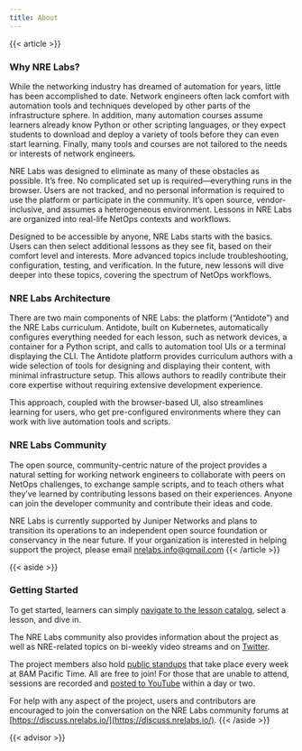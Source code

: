 ```yaml
---
title: About
---
```

{{< article >}}

### Why NRE Labs?

While the networking industry has dreamed of automation for years, little has been accomplished to date. Network engineers often lack comfort with automation tools and techniques developed by other parts of the infrastructure sphere. In addition, many automation courses assume learners already know Python or other scripting languages, or they expect students to download and deploy a variety of tools before they can even start learning. Finally, many tools and courses are not tailored to the needs or interests of network engineers.

NRE Labs was designed to eliminate as many of these obstacles as possible. It’s free. No complicated set up is required—everything runs in the browser. Users are not tracked, and no personal information is required to use the platform or participate in the community. It’s open source, vendor-inclusive, and assumes a heterogeneous environment. Lessons in NRE Labs are organized into real-life NetOps contexts and workflows.

Designed to be accessible by anyone, NRE Labs starts with the basics. Users can then select additional lessons as they see fit, based on their comfort level and interests. More advanced topics include troubleshooting, configuration, testing, and verification. In the future, new lessons will dive deeper into these topics, covering the spectrum of NetOps workflows.

### NRE Labs Architecture

There are two main components of NRE Labs: the platform (“Antidote”) and the NRE Labs curriculum. Antidote, built on Kubernetes, automatically configures everything needed for each lesson, such as network devices, a container for a Python script, and calls to automation tool UIs or a terminal displaying the CLI. The Antidote platform provides curriculum authors with a wide selection of tools for designing and displaying their content, with minimal infrastructure setup. This allows authors to readily contribute their core expertise without requiring extensive development experience.

This approach, coupled with the browser-based UI, also streamlines learning for users, who get pre-configured environments where they can work with live automation tools and scripts.

### NRE Labs Community

The open source, community-centric nature of the project provides a natural setting for working network engineers to collaborate with peers on NetOps challenges, to exchange sample scripts, and to teach others what they’ve learned by contributing lessons based on their experiences. Anyone can join the developer community and contribute their ideas and code.

NRE Labs is currently supported by Juniper Networks and plans to transition its operations to an independent open source foundation or conservancy in the near future. If your organization is interested in helping support the project, please email [nrelabs.info@gmail.com](mailto:nrelabs.info@gmail.com) {{< /article >}}

{{< aside >}}

### Getting Started

To get started, learners can simply [navigate to the lesson catalog](https://go.nrelabs.io/catalog/), select a lesson, and dive in.

The NRE Labs community also provides information about the project as well as NRE-related topics on bi-weekly video streams and on [Twitter](https://twitter.com/nrelabs).

The project members also hold [public standups](https://discuss.nrelabs.io/t/about-nre-labs-weekly-standups/84) that take place every week at 8AM Pacific Time. All are free to join! For those that are unable to attend, sessions are recorded and [posted to YouTube](https://www.youtube.com/playlist?list=PLjM9FuOtKYVjugoYMAHEecnCXSIFSb1zS) within a day or two.

For help with any aspect of the project, users and contributors are encouraged to join the conversation on the NRE Labs community forums at [https://discuss.nrelabs.io/](https://discuss.nrelabs.io/). {{< /aside >}}

{{< advisor >}}
